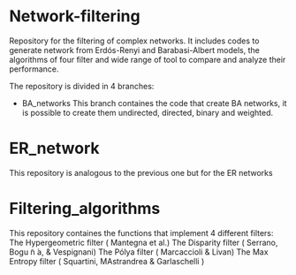 # Network-filtering
Repository for the filtering of complex networks. It includes codes to generate network from Erdós-Renyi and Barabasi-Albert models, the algorithms of four filter and wide range of tool to compare and analyze their performance. 

The repository is divided in 4 branches: 

- BA_networks
This branch containes the code that create BA networks, it is possible to create them undirected, directed, binary and weighted.

# ER_network
This repository is analogous to the previous one but for the ER networks

# Filtering_algorithms
This repository containes the functions that implement 4 different filters: 
The Hypergeometric filter ( Mantegna et al.)
The Disparity filter ( Serrano, Bogu ̃n ́a, & Vespignani)
The Pólya filter ( Marcaccioli & Livan)
The Max Entropy filter ( Squartini, MAstrandrea & Garlaschelli )

